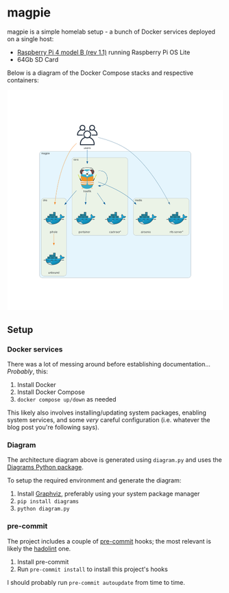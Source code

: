 # magpie

magpie is a simple homelab setup - a bunch of Docker services
deployed on a single host:

-  [Raspberry Pi 4 model B (rev 1.1)](https://www.raspberrypi.com/products/raspberry-pi-4-model-b/)
  running Raspberry Pi OS Lite
- 64Gb SD Card

Below is a diagram of the Docker Compose stacks and respective containers:

![Architecture diagram](assets/architecture.png)

## Setup

### Docker services

There was a lot of messing around before establishing documentation...
_Probably_, this:

1. Install Docker
2. Install Docker Compose
3. `docker compose up/down` as needed

This likely also involves installing/updating system packages,
enabling system services, and some _very_ careful configuration
(i.e. whatever the blog post you're following says).

### Diagram

The architecture diagram above is generated using `diagram.py` and uses the
[Diagrams Python package](https://diagrams.mingrammer.com/).

To setup the required environment and generate the diagram:

1. Install [Graphviz](https://graphviz.gitlab.io/), preferably using your system package manager
2. `pip install diagrams`
3. `python diagram.py`

### pre-commit

The project includes a couple of [pre-commit](https://pre-commit.com/) hooks;
the most relevant is likely the [hadolint](https://github.com/hadolint/hadolint) one.

1. Install pre-commit
2. Run `pre-commit install` to install this project's hooks

I should probably run `pre-commit autoupdate` from time to time.
